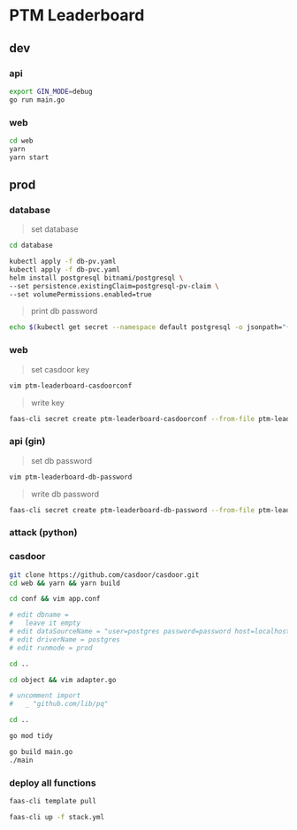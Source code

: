 # PTM Leaderboard


## dev

### api

```bash
export GIN_MODE=debug
go run main.go
```

### web

```bash
cd web
yarn
yarn start
```



## prod


### database

> set database

```bash
cd database
```

```bash
kubectl apply -f db-pv.yaml
kubectl apply -f db-pvc.yaml
helm install postgresql bitnami/postgresql \
--set persistence.existingClaim=postgresql-pv-claim \
--set volumePermissions.enabled=true
```

> print db password

```bash
echo $(kubectl get secret --namespace default postgresql -o jsonpath="{.data.postgresql-password}" | base64 --decode)
```


### web

> set casdoor key

```bash
vim ptm-leaderboard-casdoorconf
```

> write key
```bash
faas-cli secret create ptm-leaderboard-casdoorconf --from-file ptm-leaderboard-casdoorconf
```



### api (gin)

> set db password

```bash
vim ptm-leaderboard-db-password
```

> write db password

```bash
faas-cli secret create ptm-leaderboard-db-password --from-file ptm-leaderboard-db-password
```


### attack (python)



### casdoor

```bash
git clone https://github.com/casdoor/casdoor.git
cd web && yarn && yarn build

cd conf && vim app.conf

# edit dbname = 
#   leave it empty
# edit dataSourceName = "user=postgres password=password host=localhost port=5432 dbname=casdoor sslmode=disable"
# edit driverName = postgres
# edit runmode = prod

cd ..

cd object && vim adapter.go

# uncomment import
#   _ "github.com/lib/pq"

cd ..

go mod tidy

go build main.go
./main
```



### deploy all functions

```sh
faas-cli template pull

faas-cli up -f stack.yml
```
